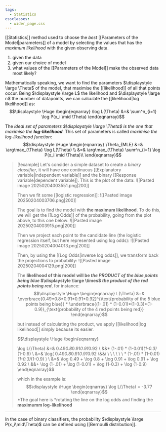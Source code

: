 ```yaml
---
tags:
  - Statistics
cssclasses:
  - wider_page.css
---
```

[[Statistics]] method used to choose the *best* [[Parameters of the Model|parameters]] of a model by selecting the values that has the *maximum likelihood* with the given observing data.

1. given the data
2. given our choice of model
3. what values of the [[Parameters of the Model]] make the observed data most likely?


Mathematically speaking, we want to find the parameters $\displaystyle \large \Theta$ of the model, that maximise the [[likelihood]] of all that points occur. Being $\displaystyle \large L$ the likelihood and $\displaystyle \large n$ the number of datapoints, we can calculate the [[likelihood|log likelihood]] as:
$$\displaystyle \Huge \begin{eqnarray} 
\log L(\Theta) &=& \sum^n_{i=1} \log P(x_i \mid \Theta)
\end{eqnarray}$$


The *ideal set of parameters $\displaystyle \large \Theta$ is the one that maximise the **log-likelihood**.* This set of parameters is called *maximise the log-likelihood function*:
$$\displaystyle \Huge \begin{eqnarray} 
\Theta_{MLE}
&=& \arg\max_{\Theta} \log L(\Theta) \\
&=& \arg\max_{\Theta} \sum^n_{i=1} \log P(x_i \mid \Theta)\\
\end{eqnarray}$$


>[!example]
>Let's consider a simple dataset to create a *binary classifier*, it will have one continuous [[Explanatory variable|independent variable]] and the binary [[Response variable|dependent variable]]. This is the plot of the data:
>![[Pasted image 20250204003551.png|200]]
>
>Then we fit some [[logistic regression]]:
>![[Pasted image 20250204003706.png|200]]
>
>The goal is to find the model with **the maximum likelihood**. To do this, we will get the [[Log Odds]] of the probability, going from the plot above, to this one below:
>![[Pasted image 20250204003915.png|200]]
>
>Then we project each point to the candidate line (the logistic regression itself, but here represented using log odds):
>![[Pasted image 20250204004013.png|200]]
>
>Then, by using the [[Log Odds|inverse log odds]], we transform back the projections to probability:
>![[Pasted image 20250204004129.png|200]]
>
>The **likelihood of this model will be *the PRODUCT of the blue points being blue* $\displaystyle \large \times$ *the product of the red points being red***, for instance:
>$$\displaystyle \Huge \begin{eqnarray} 
>L(\Theta) &=& 
>\overbrace{0.49*0.8*0.91*0.91*0.92}^{\text{probability of the 5 blue points being blue}}
>*
>\underbrace{(1-.01) * (1-0.01)*(1-0.3)*(1-0.9)}_{\text{probability of the 4 red points being red}}
>\end{eqnarray}$$
>
>but instead of calculating the product, we apply [[likelihood|log likelihood]] simply because its easier.
>
>$$\displaystyle \Huge \begin{eqnarray} 
>
>\log L(\Theta) &=& 
>0.49*0.8*0.91*0.91*0.92
>\\ &&*
>(1-.01) * (1-0.01)*(1-0.3)*(1-0.9)
>\\ &=&
>\log(
>0.49*0.8*0.91*0.91*0.92
>\\&&\ \ \ \ \ \ \ *
>(1-.01) * (1-0.01)*(1-0.3)*(1-0.9)
>)
>\\ &=&
>\log 0.49  + \log 0.8 + \log 0.91 + \log 0.91 + \log 0.92
>\\ &&+
>\log (1-.01) + \log (1-0.01) + \log (1-0.3) + \log (1-0.9)
>\end{eqnarray}$$
>
>which in the example is:
>$$\displaystyle \Huge \begin{eqnarray} 
>\log L(\Theta) = -3.77
>\end{eqnarray}$$
> *The goal here is *rotating the line on the log odds and finding the **maximumm log-likelihood**

---

In the case of binary classifiers, the probability $\displaystyle \large P(x_i\mid\Theta)$ can be defined using [[Bernoulli distribution]].

